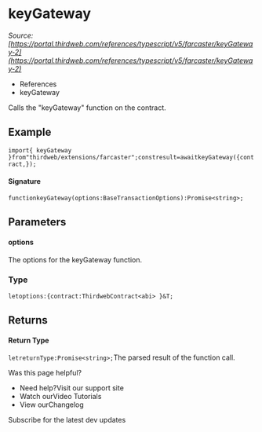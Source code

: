 # keyGateway

*Source: [https://portal.thirdweb.com/references/typescript/v5/farcaster/keyGateway-2](https://portal.thirdweb.com/references/typescript/v5/farcaster/keyGateway-2)*

* References
* keyGateway

Calls the "keyGateway" function on the contract.

## Example

`import{ keyGateway }from"thirdweb/extensions/farcaster";constresult=awaitkeyGateway({contract,});`
#### Signature

`functionkeyGateway(options:BaseTransactionOptions):Promise<string>;`
## Parameters

#### options

The options for the keyGateway function.

### Type

`letoptions:{contract:ThirdwebContract<abi> }&T;`
## Returns

#### Return Type

`letreturnType:Promise<string>;`The parsed result of the function call.

Was this page helpful?

* Need help?Visit our support site
* Watch ourVideo Tutorials
* View ourChangelog

Subscribe for the latest dev updates

